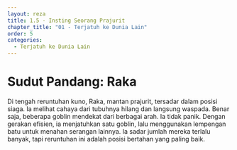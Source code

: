 ```yaml
---
layout: reza
title: 1.5 - Insting Seorang Prajurit
chapter_title: "01 - Terjatuh ke Dunia Lain"
order: 5
categories:
  - Terjatuh ke Dunia Lain
---
```

# Sudut Pandang: Raka

Di tengah reruntuhan kuno, Raka, mantan prajurit, tersadar dalam posisi siaga. Ia melihat cahaya dari tubuhnya hilang dan langsung waspada. Benar saja, beberapa goblin mendekat dari berbagai arah. Ia tidak panik. Dengan gerakan efisien, ia menjatuhkan satu goblin, lalu menggunakan lempengan batu untuk menahan serangan lainnya. Ia sadar jumlah mereka terlalu banyak, tapi reruntuhan ini adalah posisi bertahan yang paling baik.

